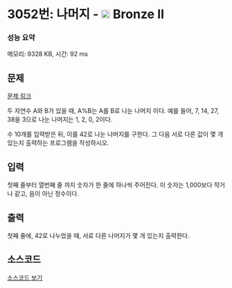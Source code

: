 # 3052번: 나머지 - <img src="https://static.solved.ac/tier_small/4.svg" style="height:20px" /> Bronze II

<!-- performance -->
### 성능 요약
메모리: 9328 KB, 시간: 92 ms
<!-- end -->

## 문제

[문제 링크](https://boj.kr/3052)


<p>두 자연수 A와 B가 있을 때, A%B는 A를 B로 나눈 나머지 이다. 예를 들어, 7, 14, 27, 38을 3으로 나눈 나머지는 1, 2, 0, 2이다.&nbsp;</p>

<p>수 10개를 입력받은 뒤, 이를 42로 나눈 나머지를 구한다. 그 다음 서로 다른 값이 몇 개 있는지 출력하는 프로그램을 작성하시오.</p>



## 입력


<p>첫째 줄부터 열번째 줄 까지 숫자가 한 줄에 하나씩 주어진다. 이 숫자는 1,000보다 작거나 같고, 음이 아닌 정수이다.</p>



## 출력


<p>첫째 줄에, 42로 나누었을 때, 서로 다른 나머지가 몇 개 있는지 출력한다.</p>



## 소스코드

[소스코드 보기](나머지.js)